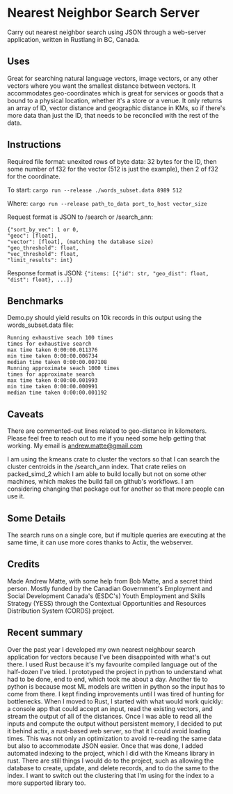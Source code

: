 # Nearest Neighbor Search Server

Carry out nearest neighbor search using JSON through a web-server application, written in Rustlang in BC, Canada.

## Uses

Great for searching natural language vectors, image vectors, or any other vectors where you want the smallest distance between vectors. It accommodates geo-coordinates which is great for services or goods that a bound to a physical location, whether it's a store or a venue. It only returns an array of ID, vector distance and geographic distance in KMs, so if there's more data than just the ID, that needs to be reconciled with the rest of the data.

## Instructions

Required file format: unexited rows of byte data: 32 bytes for the ID, then some number of f32 for the vector (512 is just the example), then 2 of f32 for the coordinate.

To start: ```cargo run --release ./words_subset.data 8989 512```

Where: ```cargo run --release path_to_data port_to_host vector_size```

Request format is JSON to /search or /search_ann:
```
{"sort_by_vec": 1 or 0,
"geoc": [float],
"vector": [float], (matching the database size)
"geo_threshold": float,
"vec_threshold": float,
"limit_results": int}
```

Response format is JSON:
``` {"items: [{"id": str, "geo_dist": float, "dist": float}, ...]} ```

## Benchmarks

Demo.py should yield results on 10k records in this output using the words_subset.data file:

```
Running exhaustive seach 100 times
times for exhaustive search
max time taken 0:00:00.011376
min time taken 0:00:00.006734
median time taken 0:00:00.007108
Running approximate seach 1000 times
times for approximate search
max time taken 0:00:00.001993
min time taken 0:00:00.000991
median time taken 0:00:00.001192
```

## Caveats

There are commented-out lines related to geo-distance in kilometers. Please feel free to reach out to me if you need some help getting that working. My email is andrew.matte@gmail.com

I am using the kmeans crate to cluster the vectors so that I can search the cluster centroids in the /search_ann index. That crate relies on packed_simd_2 which I am able to build locally but not on some other machines, which makes the build fail on github's workflows. I am considering changing that package out for another so that more people can use it.


## Some Details

The search runs on a single core, but if multiple queries are executing at the same time, it can use more cores thanks to Actix, the webserver.


## Credits

Made Andrew Matte, with some help from Bob Matte, and a secret third person. Mostly funded by the Canadian Government's Employment and Social Development Canada's (ESDC's) Youth Employment and Skills Strategy (YESS) through the Contextual Opportunities and Resources Distribution System (CORDS) project.

## Recent summary

Over the past year I developed my own nearest neighbour search application for vectors because I've been disappointed with what's out there. I used Rust because it's my favourite compiled language out of the half-dozen I've tried. I prototyped the project in python to understand what had to be done, end to end, which took me about a day. Another tie to python is because most ML models are written in python so the input has to come from there. I kept finding improvements until I was tired of hunting for bottlenecks. When I moved to Rust, I started with what would work quickly: a console app that could accept an input, read the existing vectors, and stream the output of all of the distances. Once I was able to read all the inputs and compute the output without persistent memory, I decided to put it behind actix, a rust-based web server, so that it I could avoid loading times. This was not only an optimization to avoid re-reading the same data but also to accommodate JSON easier. Once that was done, I added automated indexing to the project, which I did with the Kmeans library in rust. There are still things I would do to the project, such as allowing the database to create, update, and delete records, and to do the same to the index. I want to switch out the clustering that I'm using for the index to a more supported library too.
